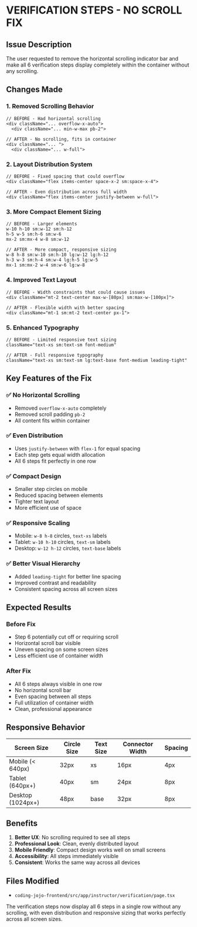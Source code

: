 # VERIFICATION STEPS - NO SCROLL FIX

## Issue Description
The user requested to remove the horizontal scrolling indicator bar and make all 6 verification steps display completely within the container without any scrolling.

## Changes Made

### 1. Removed Scrolling Behavior
```tsx
// BEFORE - Had horizontal scrolling
<div className="... overflow-x-auto">
  <div className="... min-w-max pb-2">

// AFTER - No scrolling, fits in container
<div className="... ">
  <div className="... w-full">
```

### 2. Layout Distribution System
```tsx
// BEFORE - Fixed spacing that could overflow
<div className="flex items-center space-x-2 sm:space-x-4">

// AFTER - Even distribution across full width
<div className="flex items-center justify-between w-full">
```

### 3. More Compact Element Sizing
```tsx
// BEFORE - Larger elements
w-10 h-10 sm:w-12 sm:h-12
h-5 w-5 sm:h-6 sm:w-6
mx-2 sm:mx-4 w-8 sm:w-12

// AFTER - More compact, responsive sizing
w-8 h-8 sm:w-10 sm:h-10 lg:w-12 lg:h-12
h-3 w-3 sm:h-4 sm:w-4 lg:h-5 lg:w-5
mx-1 sm:mx-2 w-4 sm:w-6 lg:w-8
```

### 4. Improved Text Layout
```tsx
// BEFORE - Width constraints that could cause issues
<div className="mt-2 text-center max-w-[80px] sm:max-w-[100px]">

// AFTER - Flexible width with better spacing
<div className="mt-1 sm:mt-2 text-center px-1">
```

### 5. Enhanced Typography
```tsx
// BEFORE - Limited responsive text sizing
className="text-xs sm:text-sm font-medium"

// AFTER - Full responsive typography
className="text-xs sm:text-sm lg:text-base font-medium leading-tight"
```

## Key Features of the Fix

### ✅ **No Horizontal Scrolling**
- Removed `overflow-x-auto` completely
- Removed scroll padding `pb-2`
- All content fits within container

### ✅ **Even Distribution**
- Uses `justify-between` with `flex-1` for equal spacing
- Each step gets equal width allocation
- All 6 steps fit perfectly in one row

### ✅ **Compact Design**
- Smaller step circles on mobile
- Reduced spacing between elements
- Tighter text layout
- More efficient use of space

### ✅ **Responsive Scaling**
- Mobile: `w-8 h-8` circles, `text-xs` labels
- Tablet: `w-10 h-10` circles, `text-sm` labels
- Desktop: `w-12 h-12` circles, `text-base` labels

### ✅ **Better Visual Hierarchy**
- Added `leading-tight` for better line spacing
- Improved contrast and readability
- Consistent spacing across all screen sizes

## Expected Results

### Before Fix
- Step 6 potentially cut off or requiring scroll
- Horizontal scroll bar visible
- Uneven spacing on some screen sizes
- Less efficient use of container width

### After Fix
- All 6 steps always visible in one row
- No horizontal scroll bar
- Even spacing between all steps
- Full utilization of container width
- Clean, professional appearance

## Responsive Behavior

| Screen Size | Circle Size | Text Size | Connector Width | Spacing |
|-------------|------------|-----------|-----------------|---------|
| Mobile (< 640px) | 32px | xs | 16px | 4px |
| Tablet (640px+) | 40px | sm | 24px | 8px |
| Desktop (1024px+) | 48px | base | 32px | 8px |

## Benefits

1. **Better UX**: No scrolling required to see all steps
2. **Professional Look**: Clean, evenly distributed layout
3. **Mobile Friendly**: Compact design works well on small screens
4. **Accessibility**: All steps immediately visible
5. **Consistent**: Works the same way across all devices

## Files Modified
- `coding-jojo-frontend/src/app/instructor/verification/page.tsx`

The verification steps now display all 6 steps in a single row without any scrolling, with even distribution and responsive sizing that works perfectly across all screen sizes.
